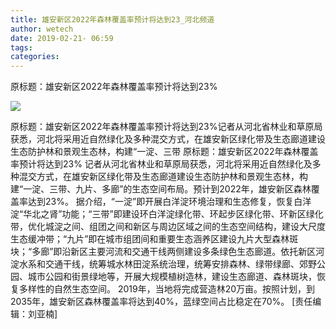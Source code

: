 ```yaml
---
title: 雄安新区2022年森林覆盖率预计将达到23_河北频道
author: wetech
date: 2019-02-21- 06:59
tags: 
categories: 
---
```

原标题：雄安新区2022年森林覆盖率预计将达到23%
<!-- more -->
                
<img align="center" border="0" src="http://p2.ifengimg.com/a/2016/0810/204c433878d5cf9size1_w16_h16.png" />
                
            
原标题：雄安新区2022年森林覆盖率预计将达到23%记者从河北省林业和草原局获悉，河北将采用近自然绿化及多种混交方式，在雄安新区绿化带及生态廊道建设生态防护林和景观生态林，构建“一淀、三带
原标题：雄安新区2022年森林覆盖率预计将达到23%
记者从河北省林业和草原局获悉，河北将采用近自然绿化及多种混交方式，在雄安新区绿化带及生态廊道建设生态防护林和景观生态林，构建“一淀、三带、九片、多廊”的生态空间布局。预计到2022年，雄安新区森林覆盖率达到23%。
据介绍，“一淀”即开展白洋淀环境治理和生态修复，恢复白洋淀“华北之肾”功能；“三带”即建设环白洋淀绿化带、环起步区绿化带、环新区绿化带，优化城淀之间、组团之间和新区与周边区域之间的生态空间结构，建设大尺度生态缓冲带；“九片”即在城市组团间和重要生态涵养区建设九片大型森林斑块；“多廊”即沿新区主要河流和交通干线两侧建设多条绿色生态廊道。依托新区河淀水系和交通干线，统筹城水林田淀系统治理，统筹安排森林、绿带绿廊、郊野公园、城市公园和街景绿地等，开展大规模植树造林，建设生态廊道、森林斑块，恢复多样性的自然生态空间。
2019年，当地将完成营造林20万亩。按照计划，到2035年，雄安新区森林覆盖率将达到40%，蓝绿空间占比稳定在70%。
[责任编辑：刘亚楠]
            
